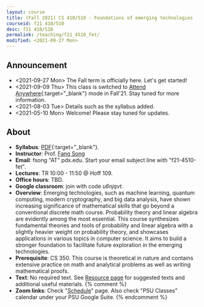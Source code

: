 ```yaml
---
layout: course
title: (Fall 2021) CS 410/510 - Foundations of emerging technologies
courseid: f21 410/510
desc: f21 410/510
permalink: /teaching/f21_4510_fet/
modified: <2021-09-27 Mon>
---
```


## Announcement

*  <2021-09-27 Mon> The Fall term is officially here. Let's get started! 
*  <2021-09-09 Thu> This class is switched to [Attend Anywhere](https://www.pdx.edu/covid-19-response/course-delivery-methods){:target="_blank"} mode in Fall'21. Stay tuned for more information. 
*  <2021-08-03 Tue> Details such as the syllabus added. 
*  <2021-05-10 Mon> Welcome! Please stay tuned for updates. 

## About
*  **Syllabus**:
   [PDF]({{base}}/teaching/f21_4510_fet/f21_4510_fet_syllabus.pdf){:target="_blank"}.
*  **Instructor**: Prof. [Fang Song]({{base}}/) 
*  **Email**: fsong "AT" pdx.edu. Start your email subject line
   with "f21-4510-fet". 
*  **Lectures**: TR 10:00 - 11:50 @ Hoff 109. 
*  **Office hours**: TBD.
*  **Google classroom**: join with code _u6njqvt_. 
*  **Overview**: Emerging technologies, such as machine learning,
   quantum computing, modern cryptography, and big data analysis, have
   shown increasing significance of mathematical skills that go beyond
   a conventional discrete math course. Probability theory and linear
   algebra are evidently among the most essential. This course
   synthesizes fundamental theories and tools of probability and
   linear algebra with a slightly heavier weight on probability
   theory, and showcases applications in various topics in computer
   science. It aims to build a stronger foundation to facilitate
   future exploration in the emerging technologies.
*  **Prerequisite**: CS 350. This course is theoretical in nature and
   contains extensive practice on math and analytical problems as well
   as writing mathematical proofs.
*  **Text**: No required text. See [Resource
   page]({{base}}/teaching/w21_5610_pgm/resource/) for suggested texts
   and additional useful materials.
{% comment %}
*  **Zoom links**: Check
   "[Schedule]({{base}}/teaching/f21_4510_fet/schedule/)" page. Also
   check "PSU Classes" calendar under your PSU Google Suite.
{% endcomment %}
  

